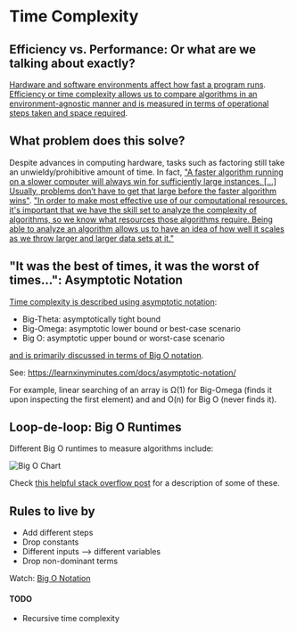 # Time Complexity

## Efficiency vs. Performance: Or what are we talking about exactly?

[Hardware and software environments affect how fast a program runs](https://www.youtube.com/watch?v=iOq5kSKqeR4). [Efficiency  or time complexity allows us to compare algorithms in an environment-agnostic manner and is measured in terms of operational steps taken and space required](https://www.youtube.com/watch?v=8syQKTdgdzc).

## What problem does this solve?

Despite advances in computing hardware, tasks such as factoring still take an unwieldy/prohibitive amount of time. In fact, ["A faster algorithm running on a slower computer will always win for sufficiently large instances. [...] Usually, problems don’t have to get that large before the faster algorithm wins"](https://www3.cs.stonybrook.edu/~algorith/video-lectures/2007/lecture1.pdf). ["In order to make most effective use of our computational resources, it's important that we have the skill set to analyze the complexity of algorithms, so we know what resources those algorithms require. Being able to analyze an algorithm allows us to have an idea of how well it scales as we throw larger and larger data sets at it."](https://www.youtube.com/watch?v=IM9sHGlYV5A)

## "It was the best of times, it was the worst of times...": Asymptotic Notation

[Time complexity is described using asymptotic notation](https://www.khanacademy.org/computing/computer-science/algorithms#asymptotic-notation):

- Big-Theta: asymptotically tight bound
- Big-Omega: asymptotic lower bound or best-case scenario
- Big O: asymptotic upper bound or worst-case scenario

[and is primarily discussed in terms of Big O notation](http://www.geeksforgeeks.org/analysis-of-algorithms-set-3asymptotic-notations/).

See: https://learnxinyminutes.com/docs/asymptotic-notation/

For example, linear searching of an array is Ω(1) for Big-Omega (finds it upon inspecting the first element) and and O(n) for Big O (never finds it).

## Loop-de-loop: Big O Runtimes

Different Big O runtimes to measure algorithms include:

![Big O Chart](https://i.stack.imgur.com/WcBRI.png)

Check [this helpful stack overflow post](https://stackoverflow.com/questions/487258/what-is-a-plain-english-explanation-of-big-o-notation) for a description of some of these.

## Rules to live by

- Add different steps
- Drop constants
- Different inputs --> different variables
- Drop non-dominant terms

Watch: [Big O Notation](https://youtu.be/v4cd1O4zkGw?t=273)

#### TODO

- Recursive time complexity
